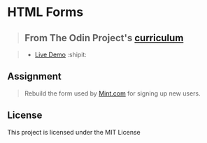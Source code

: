 # HTML Forms

> ## From The Odin Project's [curriculum](https://www.theodinproject.com/lessons/html-forms)

> - [Live Demo](https://igorashs.github.io/html-forms/) :shipit:

## Assignment

> Rebuild the form used by [Mint.com](https://www.mint.com/) for signing up new users.

## License

This project is licensed under the MIT License
